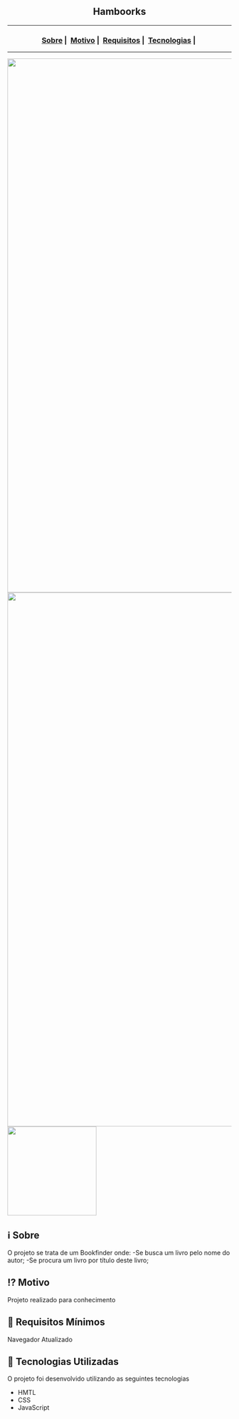 <h2 align="center">Hamboorks</h2>

___




<h3 align="center">
  <a href="#information_source-sobre">Sobre</a>&nbsp;|&nbsp;
  <a href="#interrobang-motivo">Motivo</a>&nbsp;|&nbsp;
  <a href="#seedling-requisitos-mínimos">Requisitos</a>&nbsp;|&nbsp;
  <a href="#rocket-tecnologias-utilizadas">Tecnologias</a>&nbsp;|&nbsp;
</h3>

___

<img src="https://readme-maker.herokuapp.com/uploads/27f456feba170e56-thumgit.png" width="1200">
<img src="https://readme-maker.herokuapp.com/uploads/2dbe234df2b18dd6-thumbgit.png" width="1200">
<img src="https://readme-maker.herokuapp.com/uploads/1f36885e947ce5c8-respthumb.png" width="200" >

## :information_source: Sobre

O projeto se trata de um Bookfinder onde:
-Se busca um livro pelo nome do autor;
-Se procura um livro por título deste livro;

## :interrobang: Motivo

Projeto realizado para conhecimento

## :seedling: Requisitos Mínimos

Navegador Atualizado

## :rocket: Tecnologias Utilizadas 

O projeto foi desenvolvido utilizando as seguintes tecnologias

- HMTL
- CSS
- JavaScript

